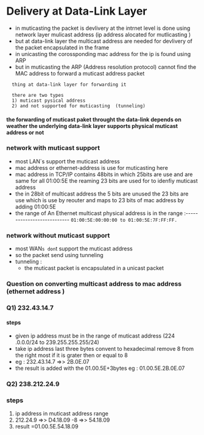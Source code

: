 # Delivery at Data-Link Layer

- in muticasting the packet is devlivery at the intrnet level is done using network layer mulicast address (ip address alocated for mutlicasting )
- but at data-link layer the multicast address are needed for devlivery of the packet encapsulated in the frame
- in unicasting the corossponding mac address for the ip is found using ARP
- but in muticasting the ARP (Address resolution protocol) cannot find the MAC address to forward a muticast address packet

```main point is as we have mulicast address at network layer then we have some
  thing at data-link layer for forwarding it

  there are two types
  1) muticast pysical address
  2) and not supported for muticasting  (tunneling)

```

#### the forwarding of muticast paket throught the data-link depends on weather the underlying data-link layer supports physical muticast address or not

### network with muticast support

- most LAN`s support the muticast address
- mac address or ethernet-address is use for muticasting here
- mac address in TCP/IP contains 48bits in which 25bits are use and are same for all 01:00:5E the reaming 23 bits are used for to idenfiy muticast address
- the in 28bit of multicast address the 5 bits are unused the 23 bits are use which is use by reouter and maps to 23 bits of mac address by adding 01:00:5E
- the range of An Ethernet multicast physical address is in the range :--------------------------- `01:00:5E:00:00:00 to 01:00:5E:7F:FF:FF.`

### network without muticast support

- most WAN`s don`t support the muticast address
- so the packet send using tunneling
- tunneling :
  - the muticast packet is encapsulated in a unicast packet

### Question on converting multicast address to mac address (ethernet address )

### Q1) 232.43.14.7

#### steps

- given ip address must be in the range of muticast address (224 .0.0.0/24 to 239.255.255.255/24)
- take ip address last three bytes convent to hexadecimal remove 8 from the right most if it is grater then or equal to 8
- eg : 232.43.14.7 =>> 2B.0E.07
- the result is added with the 01.00.5E+3bytes
  eg : 01.00.5E.2B.0E.07

### Q2) 238.212.24.9

### steps

1. ip address in muticast address range
2. 212.24.9 =>> D4.18.09 -8 =>> 54.18.09
3. result =01.00.5E.54.18.09
